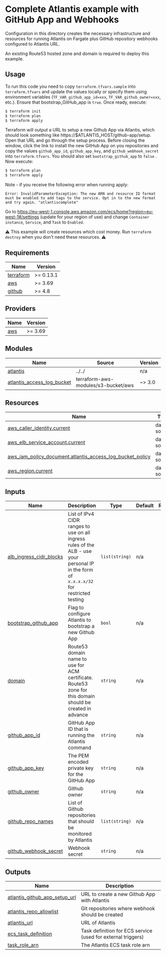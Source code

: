 # Complete Atlantis example with GitHub App and Webhooks

Configuration in this directory creates the necessary infrastructure and resources for running Atlantis on Fargate plus GitHub repository webhooks configured to Atlantis URL.

An existing Route53 hosted zone and domain is required to deploy this example.

## Usage

To run this code you need to copy `terraform.tfvars.sample` into `terraform.tfvars` and update the values locally or specify them using environment variables (`TF_VAR_github_app_id=xxx`, `TF_VAR_github_owner=xxx`, etc.). Ensure that bootstrap_GitHub_app is `true`.  Once ready, execute:

```bash
$ terraform init
$ terraform plan
$ terraform apply
```

Terraform will output a URL to setup a new Github App via Atlantis, which should look something like https://$ATLANTIS_HOST/github-app/setup. Open that URL and go through the setup process. Before closing the window, click the link to install the new GitHub App on you repositories and copy the values `github_app_id`, `github_app_key`, and `github_webhook_secret` into `terraform.tfvars`. You should also set `bootstrap_github_app` to `false` . Now execute:

```bash
$ terraform plan
$ terraform apply

```

Note - if you receive the following error when running apply:

`Error: InvalidParameterException: The new ARN and resource ID format must be enabled to add tags to the service. Opt in to the new format and try again. "atlantiscomplete"`

Go to https://eu-west-1.console.aws.amazon.com/ecs/home?region=eu-west-1#/settings (update for your region of use) and change `Container instance`, `Service`, and `Task` to `Enabled`.

⚠️ This example will create resources which cost money. Run `terraform destroy` when you don't need these resources. ⚠️

<!-- BEGINNING OF PRE-COMMIT-TERRAFORM DOCS HOOK -->
## Requirements

| Name | Version |
|------|---------|
| <a name="requirement_terraform"></a> [terraform](#requirement\_terraform) | >= 0.13.1 |
| <a name="requirement_aws"></a> [aws](#requirement\_aws) | >= 3.69 |
| <a name="requirement_github"></a> [github](#requirement\_github) | >= 4.8 |

## Providers

| Name | Version |
|------|---------|
| <a name="provider_aws"></a> [aws](#provider\_aws) | >= 3.69 |

## Modules

| Name | Source | Version |
|------|--------|---------|
| <a name="module_atlantis"></a> [atlantis](#module\_atlantis) | ../../ | n/a |
| <a name="module_atlantis_access_log_bucket"></a> [atlantis\_access\_log\_bucket](#module\_atlantis\_access\_log\_bucket) | terraform-aws-modules/s3-bucket/aws | ~> 3.0 |

## Resources

| Name | Type |
|------|------|
| [aws_caller_identity.current](https://registry.terraform.io/providers/hashicorp/aws/latest/docs/data-sources/caller_identity) | data source |
| [aws_elb_service_account.current](https://registry.terraform.io/providers/hashicorp/aws/latest/docs/data-sources/elb_service_account) | data source |
| [aws_iam_policy_document.atlantis_access_log_bucket_policy](https://registry.terraform.io/providers/hashicorp/aws/latest/docs/data-sources/iam_policy_document) | data source |
| [aws_region.current](https://registry.terraform.io/providers/hashicorp/aws/latest/docs/data-sources/region) | data source |

## Inputs

| Name | Description | Type | Default | Required |
|------|-------------|------|---------|:--------:|
| <a name="input_alb_ingress_cidr_blocks"></a> [alb\_ingress\_cidr\_blocks](#input\_alb\_ingress\_cidr\_blocks) | List of IPv4 CIDR ranges to use on all ingress rules of the ALB - use your personal IP in the form of `x.x.x.x/32` for restricted testing | `list(string)` | n/a | yes |
| <a name="input_bootstrap_github_app"></a> [bootstrap\_github\_app](#input\_bootstrap\_github\_app) | Flag to configure Atlantis to bootstrap a new Github App | `bool` | n/a | yes |
| <a name="input_domain"></a> [domain](#input\_domain) | Route53 domain name to use for ACM certificate. Route53 zone for this domain should be created in advance | `string` | n/a | yes |
| <a name="input_github_app_id"></a> [github\_app\_id](#input\_github\_app\_id) | GitHub App ID that is running the Atlantis command | `string` | n/a | yes |
| <a name="input_github_app_key"></a> [github\_app\_key](#input\_github\_app\_key) | The PEM encoded private key for the GitHub App | `string` | n/a | yes |
| <a name="input_github_owner"></a> [github\_owner](#input\_github\_owner) | Github owner | `string` | n/a | yes |
| <a name="input_github_repo_names"></a> [github\_repo\_names](#input\_github\_repo\_names) | List of Github repositories that should be monitored by Atlantis | `list(string)` | n/a | yes |
| <a name="input_github_webhook_secret"></a> [github\_webhook\_secret](#input\_github\_webhook\_secret) | Webhook secret | `string` | n/a | yes |

## Outputs

| Name | Description |
|------|-------------|
| <a name="output_atlantis_github_app_setup_url"></a> [atlantis\_github\_app\_setup\_url](#output\_atlantis\_github\_app\_setup\_url) | URL to create a new Github App with Atlantis |
| <a name="output_atlantis_repo_allowlist"></a> [atlantis\_repo\_allowlist](#output\_atlantis\_repo\_allowlist) | Git repositories where webhook should be created |
| <a name="output_atlantis_url"></a> [atlantis\_url](#output\_atlantis\_url) | URL of Atlantis |
| <a name="output_ecs_task_definition"></a> [ecs\_task\_definition](#output\_ecs\_task\_definition) | Task definition for ECS service (used for external triggers) |
| <a name="output_task_role_arn"></a> [task\_role\_arn](#output\_task\_role\_arn) | The Atlantis ECS task role arn |
<!-- END OF PRE-COMMIT-TERRAFORM DOCS HOOK -->
